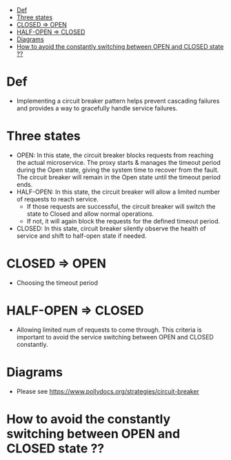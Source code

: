 - [Def](#def)
- [Three states](#three-states)
- [CLOSED =\> OPEN](#closed--open)
- [HALF-OPEN =\> CLOSED](#half-open--closed)
- [Diagrams](#diagrams)
- [How to avoid the constantly switching between OPEN and CLOSED state ??](#how-to-avoid-the-constantly-switching-between-open-and-closed-state-)

# Def
* Implementing a circuit breaker pattern helps prevent cascading failures and provides a way to gracefully handle service failures.

# Three states
* OPEN: In this state, the circuit breaker blocks requests from reaching the actual microservice. The proxy starts & manages the timeout period during the Open state, giving the system time to recover from the fault. The circuit breaker will remain in the Open state until the timeout period ends. 
* HALF-OPEN: In this state, the circuit breaker will allow a limited number of requests to reach service. 
  * If those requests are successful, the circuit breaker will switch the state to Closed and allow normal operations. 
  * If not, it will again block the requests for the defined timeout period.
* CLOSED: In this state, circuit breaker silently observe the health of service and shift to half-open state if needed. 

# CLOSED => OPEN 
* Choosing the timeout period

# HALF-OPEN => CLOSED 
* Allowing limited num of requests to come through. This criteria is important to avoid the service switching between OPEN and CLOSED constantly. 

# Diagrams
* Please see https://www.pollydocs.org/strategies/circuit-breaker

# How to avoid the constantly switching between OPEN and CLOSED state ??
